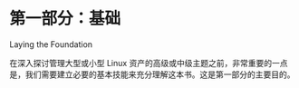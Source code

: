 # 第一部分：基础

<!-- ch1 -->

Laying the Foundation

在深入探讨管理大型或小型 Linux 资产的高级或中级主题之前，非常重要的一点是，我们需要建立必要的基本技能来充分理解这本书。这是第一部分的主要目的。